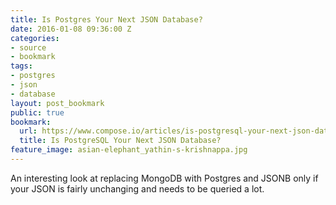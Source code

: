 ```yaml
---
title: Is Postgres Your Next JSON Database?
date: 2016-01-08 09:36:00 Z
categories:
- source
- bookmark
tags:
- postgres
- json
- database
layout: post_bookmark
public: true
bookmark:
  url: https://www.compose.io/articles/is-postgresql-your-next-json-database/
  title: Is PostgreSQL Your Next JSON Database?
feature_image: asian-elephant_yathin-s-krishnappa.jpg
---
```


An interesting look at replacing MongoDB with Postgres and JSONB only if your JSON is fairly unchanging and needs to be queried a lot.
